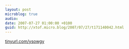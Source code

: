 ```yaml
---
layout: post
microblog: true
audio: 
date: 2007-07-27 01:00:00 +0100
guid: http://xtof.micro.blog/2007/07/27/t171140042.html
---
```

[tinyurl.com/ysowgy](http://tinyurl.com/ysowgy)
